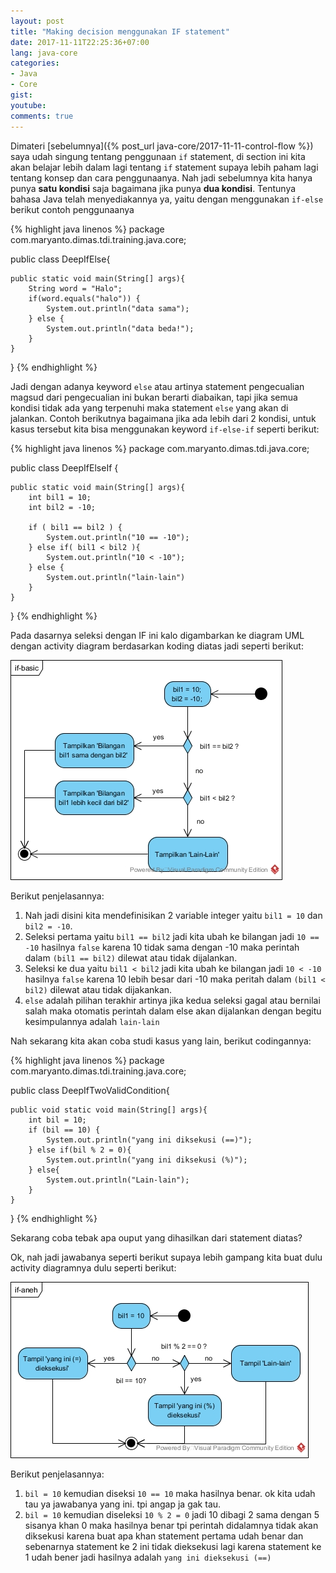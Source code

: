 ```yaml
---
layout: post
title: "Making decision menggunakan IF statement"
date: 2017-11-11T22:25:36+07:00
lang: java-core
categories:
- Java
- Core
gist: 
youtube: 
comments: true
---
```


Dimateri [sebelumnya]({% post_url java-core/2017-11-11-control-flow %}) saya udah singung tentang penggunaan `if` statement, di section ini kita akan belajar lebih dalam lagi tentang `if` statement supaya lebih paham lagi tentang konsep dan cara penggunaanya. Nah jadi sebelumnya kita hanya punya **satu kondisi** saja bagaimana jika punya **dua kondisi**. Tentunya bahasa Java telah menyediakannya ya, yaitu dengan menggunakan `if-else` berikut contoh penggunaanya

{% highlight java linenos %}
package com.maryanto.dimas.tdi.training.java.core;

public class DeepIfElse{
    
    public static void main(String[] args){
        String word = "Halo";
        if(word.equals("halo")) {
            System.out.println("data sama");
        } else {
            System.out.println("data beda!");
        }
    }
}
{% endhighlight %}

Jadi dengan adanya keyword `else` atau artinya statement pengecualian magsud dari pengecualian ini bukan berarti diabaikan, tapi jika semua kondisi tidak ada yang terpenuhi maka statement `else` yang akan di jalankan. Contoh berikutnya bagaimana jika ada lebih dari 2 kondisi, untuk kasus tersebut kita bisa menggunakan keyword `if-else-if` seperti berikut:

{% highlight java linenos %}
package com.maryanto.dimas.tdi.java.core;

public class DeepIfElseIf {

    public static void main(String[] args){
        int bil1 = 10;
        int bil2 = -10;

        if ( bil1 == bil2 ) {
            System.out.println("10 == -10");
        } else if( bil1 < bil2 ){
            System.out.println("10 < -10");
        } else {
            System.out.println("lain-lain")
        }
    }
}
{% endhighlight %}

Pada dasarnya seleksi dengan IF ini kalo digambarkan ke diagram UML dengan activity diagram berdasarkan koding diatas jadi seperti berikut:

![ Statement if basic ](/resources/downloads/imgs/java-core/if-statement/if-basic.jpg)

Berikut penjelasannya:

1. Nah jadi disini kita mendefinisikan 2 variable integer yaitu ```bil1 = 10``` dan ```bil2 = -10```.
2. Seleksi pertama yaitu ```bil1 == bil2``` jadi kita ubah ke bilangan jadi ```10 == -10``` hasilnya ```false``` karena 10 tidak sama dengan -10 maka perintah dalam ```(bil1 == bil2)``` dilewat atau tidak dijalankan.
3. Seleksi ke dua yaitu ```bil1 < bil2``` jadi kita ubah ke bilangan jadi ```10 < -10``` hasilnya ```false``` karena 10 lebih besar dari -10 maka peritah dalam ```(bil1 < bil2)``` dilewat atau tidak dijakankan.
4. ```else``` adalah pilihan terakhir artinya jika kedua seleksi gagal atau bernilai salah maka otomatis perintah dalam else akan dijalankan dengan begitu kesimpulannya adalah ```lain-lain```

Nah sekarang kita akan coba studi kasus yang lain, berikut codingannya:

{% highlight java linenos %}
package com.maryanto.dimas.tdi.training.java.core;

public class DeepIfTwoValidCondition{
    
    public void static void main(String[] args){
        int bil = 10;
        if (bil == 10) {
            System.out.println("yang ini diksekusi (==)");
        } else if(bil % 2 = 0){
            System.out.println("yang ini diksekusi (%)");
        } else{
            System.out.println("Lain-lain");
        }
    }
}
{% endhighlight %}

Sekarang coba tebak apa ouput yang dihasilkan dari statement diatas?

Ok, nah jadi jawabanya seperti berikut supaya lebih gampang kita buat dulu activity diagramnya dulu seperti berikut:

![If statement with two valid condition](/resources/downloads/imgs/java-core/if-statement/if-aneh.jpg)

Berikut penjelasannya:

1. ```bil = 10``` kemudian diseksi ```10 == 10``` maka hasilnya benar. ok kita udah tau ya jawabanya yang ini. tpi angap ja gak tau.
2. ```bil = 10``` kemudian diseleksi ```10 % 2 = 0``` jadi 10 dibagi 2 sama dengan 5 sisanya khan 0 maka hasilnya benar tpi perintah didalamnya tidak akan diksekusi karena buat apa khan statement pertama udah benar dan sebenarnya statement ke 2 ini tidak dieksekusi lagi karena statement ke 1 udah bener jadi hasilnya adalah ```yang ini dieksekusi (==)```